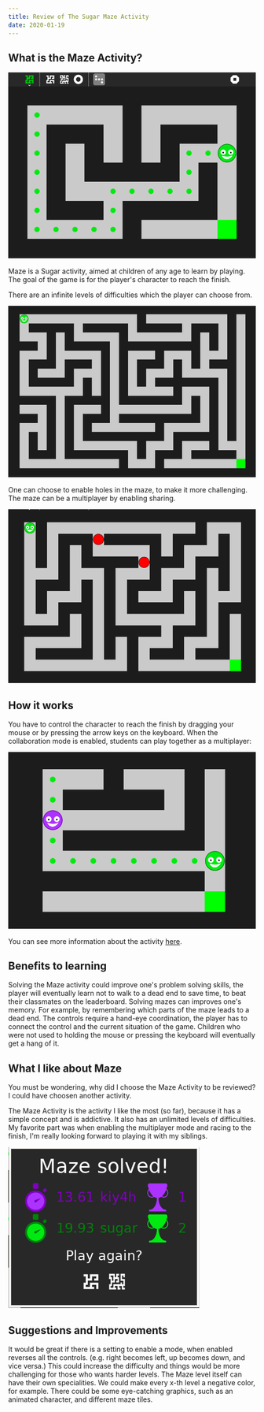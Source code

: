 ```yaml
---
title: Review of The Sugar Maze Activity
date: 2020-01-19
---
```


## What is the Maze Activity?

![Maze Activity](images/Maze-trail.png)

Maze is a Sugar activity, aimed at children of any age to learn by playing. The goal of the game is for the player's character to reach the finish.

There are an infinite levels of difficulties which the player can choose from.

![hard level](images/Maze-hard-level.png)

One can choose to enable holes in the maze, to make it more challenging. The maze can be a multiplayer by enabling sharing.

![holes](images/Maze-with-risks.png)

## How it works

You have to control the character to reach the finish by dragging your mouse or by pressing the arrow keys on the keyboard.
When the collaboration mode is enabled, students can play together as a multiplayer:

![multiplayer](images/Maze-multiplayer.png)

You can see more information about the activity [here](https://github.com/godiard/help-activity/blob/master/source/maze.rst).

## Benefits to learning

Solving the Maze activity could improve one's problem solving skills, the player will eventually learn not to walk to a dead end to save time, to beat their classmates on the leaderboard.
Solving mazes can improves one's memory. For example, by remembering which parts of the maze leads to a dead end.
The controls require a hand-eye coordination, the player has to connect the control and the current situation of the game. Children who were not used to holding the mouse or pressing the keyboard will eventually get a hang of it.

## What I like about Maze

You must be wondering, why did I choose the Maze Activity to be reviewed? I could have choosen another activity.

The Maze Activity is the activity I like the most (so far), because it has a simple concept and is addictive. It also has an unlimited levels of difficulties.
My favorite part was when enabling the multiplayer mode and racing to the finish, I'm really looking forward to playing it with my siblings.

![leaderboard](images/Maze-leaderboard.png)

## Suggestions and Improvements

It would be great if there is a setting to enable a mode, when enabled reverses all the controls. (e.g. right becomes left, up becomes down, and vice versa.)
This could increase the difficulty and things would be more challenging for those who wants harder levels.
The Maze level itself can have their own specialities. We could make every x-th level a negative color, for example.
There could be some eye-catching graphics, such as an animated character, and different maze tiles.
